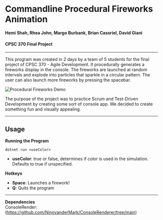 # Commandline Procedural Fireworks Animation
**Hemi Shah, Rhea John, Margo Burbank, Brian Cassriel, David Giani**

#### CPSC 370 Final Project

---

This program was created in 2 days by a team of 5 students for the final project of CPSC 370 - Agile Development.
It procedurally generates a fireworks display in the console.
The fireworks are launched at random intervals and explode into particles that sparkle in a circular pattern. 
The user can also launch more fireworks by pressing the spacebar.

![Procedural Fireworks Demo](../Darkrai/demo.gif)

The purpose of the project was to practice Scrum and Test-Driven Development by creating some sort of console app.
We decided to create something fun and visually appealing.

---

## Usage

**Running the Program**
```
dotnet run <useColor>
```
- **useColor**: true or false, determines if color is used in the simulation. Defaults to true if unspecified.

**Hotkeys**
- **Space**: Launches a firework!
- **Q**: Quits the program

---

**Dependencies**  
ConsoleRender: (https://github.com/NinovanderMark/ConsoleRenderer/tree/main)
